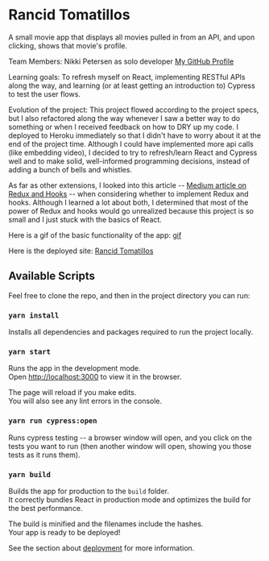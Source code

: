 # Rancid Tomatillos
A small movie app that displays all movies pulled in from an API, and upon clicking, shows that movie's profile. 

Team Members:  Nikki Petersen as solo developer [My GitHub Profile](https://github.com/piknikki)

Learning goals:  To refresh myself on React, implementing RESTful APIs along the way, and learning 
(or at least getting an introduction to) Cypress to test the user flows. 

Evolution of the project:  This project flowed according to the project specs, but I also refactored 
along the way whenever I saw a better way to do something or when I received feedback on how to DRY up my 
code. I deployed to Heroku immediately so that I didn't have to worry about it at the end of the project 
time. Although I could have implemented more api calls (like embedding video), I decided to try to refresh/learn React 
and Cypress well and to make solid, well-informed programming decisions, instead of adding a bunch of bells and whistles.

As far as other extensions, I looked into this article -- 
[Medium article on Redux and Hooks](https://medium.com/javascript-scene/do-react-hooks-replace-redux-210bab340672) -- 
when considering whether to implement Redux and hooks. 
Although I learned a lot about both, I determined that most of the power of Redux and hooks would go unrealized because this 
project is so small and I just stuck with the basics of React. 

Here is a gif of the basic functionality of the app:  [gif](./src/assets/tomatillos.gif)

Here is the deployed site:  [Rancid Tomatillos](https://rancid-tomatillos-np.herokuapp.com/)







## Available Scripts

Feel free to clone the repo, and then in the project directory you can run:

### `yarn install`

Installs all dependencies and packages required to run the project locally.

### `yarn start`

Runs the app in the development mode.\
Open [http://localhost:3000](http://localhost:3000) to view it in the browser.

The page will reload if you make edits.\
You will also see any lint errors in the console.

### `yarn run cypress:open`

Runs cypress testing -- a browser window will open, and you click on the tests you want to run (then 
another window will open, showing you those tests as it runs them).

### `yarn build`

Builds the app for production to the `build` folder.\
It correctly bundles React in production mode and optimizes the build for the best performance.

The build is minified and the filenames include the hashes.\
Your app is ready to be deployed!

See the section about [deployment](https://facebook.github.io/create-react-app/docs/deployment) for more information.
